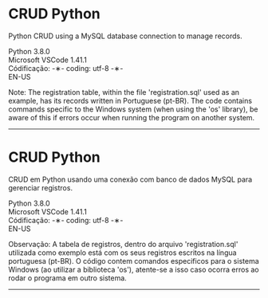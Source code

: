 # CRUD Python

Python CRUD using a MySQL database connection to manage records.

Python 3.8.0 </br>
Microsoft VSCode 1.41.1 </br>
Códificação: -&lowast;- coding: utf-8 -&lowast;- </br>
EN-US </br>

Note: The registration table, within the file 'registration.sql' used as an example, has its records written in Portuguese (pt-BR). The code contains commands specific to the Windows system (when using the 'os' library), be aware of this if errors occur when running the program on another system.

-----------------------------------------------------------------------------------------------------------------------------

# CRUD Python

CRUD em Python usando uma conexão com banco de dados MySQL para gerenciar registros.

Python 3.8.0 </br>
Microsoft VSCode 1.41.1 </br>
Códificação: -&lowast;- coding: utf-8 -&lowast;- </br>
EN-US </br> 

Observação: A tabela de registros, dentro do arquivo 'registration.sql' utilizada como exemplo está com os seus registros escritos na língua portuguesa (pt-BR). O código contem comandos especificos para o sistema Windows (ao utilizar a biblioteca 'os'), atente-se a isso caso ocorra erros ao rodar o programa em outro sistema.

-----------------------------------------------------------------------------------------------------------------------------
